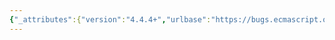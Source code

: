 ```yaml
---
{"_attributes":{"version":"4.4.4+","urlbase":"https://bugs.ecmascript.org/","maintainer":"dherman@mozilla.com"},"bug":{"bug_id":1688,"creation_ts":"2013-07-31 14:45:00 -0700","short_desc":"Typo in String startsWith/endsWith","delta_ts":"2015-07-10 08:34:18 -0700","product":"Draft for 6th Edition","component":"technical issue","version":"Rev 16: July 15, 2013 Draft","rep_platform":"All","op_sys":"All","bug_status":"RESOLVED","resolution":"FIXED","priority":"Normal","bug_severity":"enhancement","everconfirmed":true,"reporter":{"uid":"arv","name":"Erik Arvidsson"},"assigned_to":{"uid":"allen","name":"Allen Wirfs-Brock"},"cc":"erik.arvidsson","long_desc":[{"commentid":4665,"comment_count":0,"who":{"uid":"arv","name":"Erik Arvidsson"},"bug_when":"2013-07-31 14:45:16 -0700","thetext":"15.5.3.22 String.prototype.startsWith (searchString [, position ] )\n\n10. Let searchLength be the number of elements in searchString.\n\nShould be: 10. Let searchLength be the number of elements in __searchStr__.\n\n\n15.5.3.23 String.prototype.endsWith (searchString [, endPosition] )\n\n10. Let searchLength be the number of elements in searchString.\n\nShould be: 10. Let searchLength be the number of elements in __searchStr__."},{"commentid":4951,"comment_count":1,"who":{"uid":"allen","name":"Allen Wirfs-Brock"},"bug_when":"2013-08-16 13:55:22 -0700","thetext":"fixed in rev17 editor's draft"},{"commentid":5049,"comment_count":2,"who":{"uid":"allen","name":"Allen Wirfs-Brock"},"bug_when":"2013-08-23 08:22:15 -0700","thetext":"fixed in rev17, August 23, 2013 draft"}]}}
---
```

